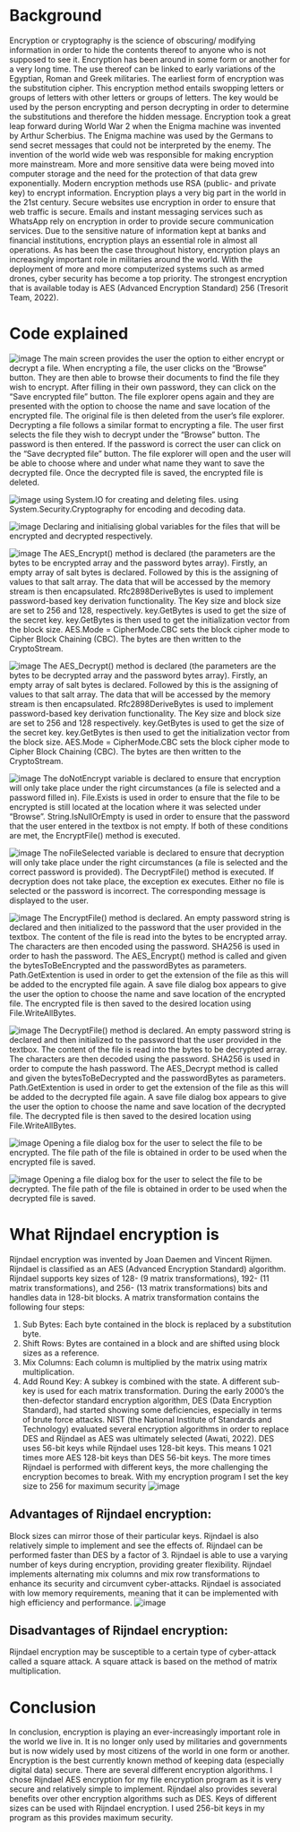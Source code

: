 # Background
Encryption or cryptography is the science of obscuring/ modifying information in order to hide the contents thereof to anyone who is not supposed to see it. Encryption has been around in some form or another for a very long time. The use thereof can be linked to early variations of the Egyptian, Roman and Greek militaries. The earliest form of encryption was the substitution cipher. This encryption method entails swopping letters or groups of letters with other letters or groups of letters. The key would be used by the person encrypting and person decrypting in order to determine the substitutions and therefore the hidden message. Encryption took a great leap forward during World War 2 when the Enigma machine was invented by Arthur Scherbius. The Enigma machine was used by the Germans to send secret messages that could not be interpreted by the enemy. The invention of the world wide web was responsible for making encryption more mainstream. More and more sensitive data were being moved into computer storage and the need for the protection of that data grew exponentially. Modern encryption methods use RSA (public- and private key) to encrypt information. Encryption plays a very big part in the world in the 21st century. Secure websites use encryption in order to ensure that web traffic is secure. Emails and instant messaging services such as WhatsApp rely on encryption in order to provide secure communication services. Due to the sensitive nature of information kept at banks and financial institutions, encryption plays an essential role in almost all operations. As has been the case throughout history, encryption plays an increasingly important role in militaries around the world. With the deployment of more and more computerized systems such as armed drones, cyber security has become a top priority. The strongest encryption that is available today is AES (Advanced Encryption Standard) 256 (Tresorit Team, 2022). 

# Code explained
![image](https://github.com/IvanPotgieter01/File-Encryption/assets/109952133/d94543d1-fcbe-479a-a4d7-f241566a27d5)
The main screen provides the user the option to either encrypt or decrypt a file. When encrypting a file, the user clicks on the “Browse” button. They are then able to browse their documents to find the file they wish to encrypt. After filling in their own password, they can click on the “Save encrypted file” button. The file explorer opens again and they are presented with the option to choose the name and save location of the encrypted file. The original file is then deleted from the user’s file explorer.
Decrypting a file follows a similar format to encrypting a file. The user first selects the file they wish to decrypt under the “Browse” button. The password is then entered. If the password is correct the user can click on the “Save decrypted file” button. The file explorer will open and the user will be able to choose where and under what name they want to save the decrypted file. Once the decrypted file is saved, the encrypted file is deleted.


![image](https://github.com/IvanPotgieter01/File-Encryption/assets/109952133/38542cd0-343b-425e-b3a3-e518cfa99886)
using System.IO for creating and deleting files. 
using System.Security.Cryptography for encoding and decoding data.


![image](https://github.com/IvanPotgieter01/File-Encryption/assets/109952133/ea6b8106-8b80-4a2c-9194-402b70bfb328)
Declaring and initialising global variables for the files that will be encrypted and decrypted respectively.


![image](https://github.com/IvanPotgieter01/File-Encryption/assets/109952133/8f93b623-b2b9-4672-9c98-a956adfa2aa1)
The AES_Encrypt() method is declared (the parameters are the bytes to be encrypted array and the password bytes array). Firstly, an empty array of salt bytes is declared. Followed by this is the assigning of values to that salt array. The data that will be accessed by the memory stream is then encapsulated. Rfc2898DeriveBytes is used to implement password-based key derivation functionality. The Key size and block size are set to 256 and 128, respectively. key.GetBytes is used to get the size of the secret key. key.GetBytes is then used to get the initialization vector from the block size. AES.Mode = CipherMode.CBC sets the block cipher mode to Cipher Block Chaining (CBC). The bytes are then written to the CryptoStream. 


![image](https://github.com/IvanPotgieter01/File-Encryption/assets/109952133/30fc04dc-8922-42fd-bb7a-8687b66cd370)
The AES_Decrypt() method is declared (the parameters are the bytes to be decrypted array and the password bytes array). Firstly, an empty array of salt bytes is declared. Followed by this is the assigning of values to that salt array. The data that will be accessed by the memory stream is then encapsulated. Rfc2898DeriveBytes is used to implement password-based key derivation functionality. The Key size and block size are set to 256 and 128 respectively. key.GetBytes is used to get the size of the secret key. key.GetBytes is then used to get the initialization vector from the block size. AES.Mode = CipherMode.CBC sets the block cipher mode to Cipher Block Chaining (CBC). The bytes are then written to the CryptoStream.


![image](https://github.com/IvanPotgieter01/File-Encryption/assets/109952133/dc3aabd1-eb16-4d08-bba0-52b2a5b1ede4)
The doNotEncrypt variable is declared to ensure that encryption will only take place under the right circumstances (a file is selected and a password filled in). File.Exists is used in order to ensure that the file to be encrypted is still located at the location where it was selected under “Browse”. String.IsNullOrEmpty is used in order to ensure that the password that the user entered in the textbox is not empty. If both of these conditions are met, the EncryptFile() method is executed.


![image](https://github.com/IvanPotgieter01/File-Encryption/assets/109952133/92c59f28-7621-4bf5-a726-a33025dda43a)
The noFileSelected variable is declared to ensure that decryption will only take place under the right circumstances (a file is selected and the correct password is provided). The DecryptFile() method is executed. If decryption does not take place, the exception ex executes. Either no file is selected or the password is incorrect. The corresponding message is displayed to the user.


![image](https://github.com/IvanPotgieter01/File-Encryption/assets/109952133/7641ff6f-4826-4686-ab24-d40fc3ffd5b5)
The EncryptFile() method is declared. An empty password string is declared and then initialized to the password that the user provided in the textbox. The content of the file is read into the bytes to be encrypted array. The characters are then encoded using the password. SHA256 is used in order to hash the password. The AES_Encrypt() method is called and given the bytesToBeEncrypted and the passwordBytes as parameters. Path.GetExtention is used in order to get the extension of the file as this will be added to the encrypted file again. A save file dialog box appears to give the user the option to choose the name and save location of the encrypted file. The encrypted file is then saved to the desired location using File.WriteAllBytes. 


![image](https://github.com/IvanPotgieter01/File-Encryption/assets/109952133/8760e8f8-18b8-4698-a37a-b09cf4fbe473)
The DecryptFile() method is declared. An empty password string is declared and then initialized to the password that the user provided in the textbox. The content of the file is read into the bytes to be decrypted array. The characters are then decoded using the password. SHA256 is used in order to compute the hash password. The AES_Decrypt method is called and given the bytesToBeDecrypted and the passwordBytes as parameters. Path.GetExtention is used in order to get the extension of the file as this will be added to the decrypted file again. A save file dialog box appears to give the user the option to choose the name and save location of the decrypted file. The decrypted file is then saved to the desired location using File.WriteAllBytes. 



![image](https://github.com/IvanPotgieter01/File-Encryption/assets/109952133/f25181d0-55b6-42f0-a1d2-4926ca7b4eec)
Opening a file dialog box for the user to select the file to be encrypted. The file path of the file is obtained in order to be used when the encrypted file is saved.


![image](https://github.com/IvanPotgieter01/File-Encryption/assets/109952133/6d587106-01ea-4bb3-b7d3-3d78cc639689)
Opening a file dialog box for the user to select the file to be decrypted. The file path of the file is obtained in order to be used when the decrypted file is saved.

 
 # What Rijndael encryption is 
Rijndael encryption was invented by Joan Daemen and Vincent Rijmen. Rijndael is classified as an AES (Advanced Encryption Standard) algorithm. Rijndael supports key sizes of 128- (9 matrix transformations), 192- (11 matrix transformations), and 256- (13 matrix transformations) bits and handles data in 128-bit blocks. A matrix transformation contains the following four steps:
1.	Sub Bytes: Each byte contained in the block is replaced by a substitution byte.
2.	Shift Rows: Bytes are contained in a block and are shifted using block sizes as a reference.
3.	Mix Columns: Each column is multiplied by the matrix using matrix multiplication.
4.	Add Round Key: A subkey is combined with the state. A different sub-key is used for each matrix transformation.
During the early 2000’s the then-defector standard encryption algorithm, DES (Data Encryption Standard), had started showing some deficiencies, especially in terms of brute force attacks. NIST (the National Institute of Standards and Technology) evaluated several encryption algorithms in order to replace DES and Rijndael as AES was ultimately selected (Awati, 2022). 
DES uses 56-bit keys while Rijndael uses 128-bit keys. This means 1 021 times more AES 128-bit keys than DES 56-bit keys. The more times Rijndael is performed with different keys, the more challenging the encryption becomes to break. With my encryption program I set the key size to 256 for maximum security 
![image](https://github.com/IvanPotgieter01/File-Encryption/assets/109952133/23cfc060-8cc2-4f87-89e3-763c999b8e68)

## Advantages of Rijndael encryption:
Block sizes can mirror those of their particular keys. Rijndael is also relatively simple to implement and see the effects of. Rijndael can be performed faster than DES by a factor of 3. Rijndael is able to use a varying number of keys during encryption, providing greater flexibility. Rijndael implements alternating mix columns and mix row transformations to enhance its security and circumvent cyber-attacks. Rijndael is associated with low memory requirements, meaning that it can be implemented with high efficiency and performance.
![image](https://github.com/IvanPotgieter01/File-Encryption/assets/109952133/95ddeaff-4879-4f4b-bb1f-5c00d2c31736)
## Disadvantages of Rijndael encryption:
Rijndael encryption may be susceptible to a certain type of cyber-attack called a square attack. A square attack is based on the method of matrix multiplication.

# Conclusion
In conclusion, encryption is playing an ever-increasingly important role in the world we live in. It is no longer only used by militaries and governments but is now widely used by most citizens of the world in one form or another. Encryption is the best currently known method of keeping data (especially digital data) secure. There are several different encryption algorithms. I chose Rijndael AES encryption for my file encryption program as it is very secure and relatively simple to implement. Rijndael also provides several benefits over other encryption algorithms such as DES. Keys of different sizes can be used with Rijndael encryption. I used 256-bit keys in my program as this provides maximum security.
